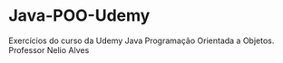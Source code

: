 # Java-POO-Udemy
Exercícios do curso da Udemy Java Programação Orientada a Objetos. Professor Nelio Alves
